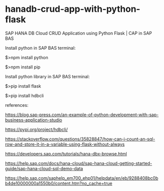 # hanadb-crud-app-with-python-flask
SAP HANA DB Cloud CRUD Application using Python Flask | CAP in SAP BAS

Install python in SAP BAS terminal:

$>npm install python

$>npm install pip

Install python library in SAP BAS terminal:

$>pip install flask

$>pip install hdbcli


references:

https://blog.sap-press.com/an-example-of-python-development-with-sap-business-application-studio

https://pypi.org/project/hdbcli/

https://stackoverflow.com/questions/35828847/how-can-i-count-an-sql-row-and-store-it-in-a-variable-using-flask-without-always

https://developers.sap.com/tutorials/hana-dbx-browse.html

https://help.sap.com/docs/hana-cloud/sap-hana-cloud-getting-started-guide/sap-hana-cloud-sql-demo-data

https://help.sap.com/saphelp_em700_ehp01/helpdata/en/eb/9288408bc0bb4de10000000a1550b0/content.htm?no_cache=true
